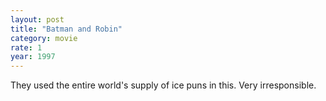 ```yaml
---
layout: post
title: "Batman and Robin"
category: movie
rate: 1
year: 1997
---
```


They used the entire world's supply of ice puns in this. Very irresponsible.